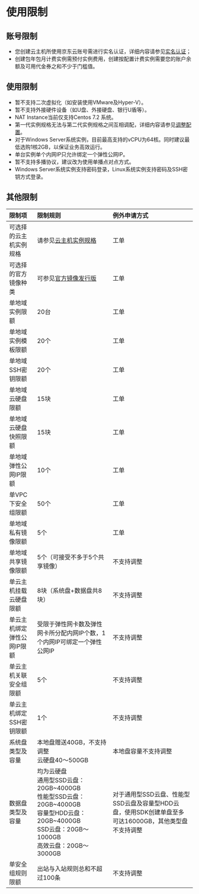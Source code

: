 # 使用限制

## 账号限制
* 您创建云主机所使用京东云账号需进行实名认证，详细内容请参见[实名认证](http://docs.jdcloud.com/cn/real-name-verification/real-name-verification)；
* 创建包年包月计费实例需预付实例费用，创建按配置计费实例需要您的账户余额及可用代金券之和不少于门槛值。

## 使用限制
* 暂不支持二次虚拟化（如安装使用VMware及Hyper-V）。
* 暂不支持外接硬件设备（如U盘、外接硬盘、银行U盾等）。
* NAT Instance当前仅支持Centos 7.2 系统。
* 第一代实例规格无法与第二代实例规格之间互相调配，详细内容请参见[调整配置](http://docs.jdcloud.com/cn/virtual-machines/resize-instance)。
* 对于Windows Server系统实例，目前最高支持的vCPU为64核。同时建议最低选购1核2GB，以保证业务高效运行。
* 单台实例单个内网IP只允许绑定一个弹性公网IP。
* 暂不支持多播协议，建议改为使用单播点对点方式。
* Windows Server系统实例支持密码登录，Linux系统实例支持密码及SSH密钥方式登录。

## 其他限制
限制项|限制规则|例外申请方式   
:---|:---|:---     
可选择的云主机实例规格|请参见[云主机实例规格](https://docs.jdcloud.com/cn/virtual-machines/instance-type-family)|工单 
可选择的官方镜像种类|可参见[官方镜像发行版](https://docs.jdcloud.com/cn/virtual-machines/image-type)|工单         
单地域实例限额|20台|工单
单地域实例模板限额|20个|工单 
单地域SSH密钥限额|20个|工单     
单地域云硬盘限额|15块|工单       
单地域云硬盘快照限额|15块|工单   
单地域弹性公网IP限额|10个|工单
单VPC下安全组限额|50个|工单  
单地域私有镜像限额|5个|工单  
单地域共享镜像限额|5个（可接受不多于5个共享镜像）|不支持调整
单云主机挂载云硬盘限额|8块（系统盘+数据盘共8块）|不支持调整       
单云主机绑定弹性公网IP限额|受限于弹性网卡数及弹性网卡所分配内网IP个数，1个内网IP可绑定一个弹性公网IP|不支持调整        
单云主机关联安全组限额|5个|不支持调整    
单云主机绑定SSH密钥限额|1个|不支持调整     
系统盘类型及容量|本地盘赠送40GB，不支持调整<br>云硬盘40～500GB|本地盘容量不支持调整   
数据盘类型及容量|均为云硬盘<br>通用型SSD云盘：20GB~4000GB<br>性能型SSD云盘：20GB~4000GB<br>容量型HDD云盘：20GB~4000GB<br>SSD云盘：20GB～1000GB<br>高效云盘：20GB～3000GB |对于通用型SSD云盘、性能型SSD云盘及容量型HDD云盘，使用SDK创建单盘至多可达16000GB，其他类型盘不支持调整            
单安全组规则限额|出站与入站规则总和不超过100条|不支持调整    


